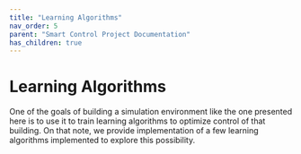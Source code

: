 ```yaml
---
title: "Learning Algorithms"
nav_order: 5
parent: "Smart Control Project Documentation"
has_children: true
---
```



# Learning Algorithms

One of the goals of building a simulation environment like the one presented here is to use it to train learning algorithms to optimize control of that building. On that note, we provide implementation of a few learning algorithms implemented to explore this possibility.